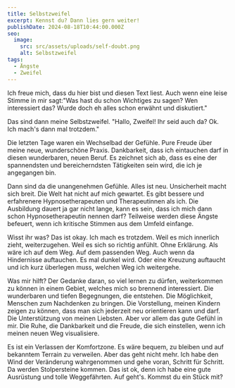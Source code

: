 ```yaml
---
title: Selbstzweifel
excerpt: Kennst du? Dann lies gern weiter!
publishDate: 2024-08-18T10:44:00.000Z
seo:
  image:
    src: src/assets/uploads/self-doubt.png
    alt: Selbstzweifel
tags:
  - Ängste
  - Zweifel
---
```


Ich freue mich, dass du hier bist und diesen Text liest. Auch wenn eine leise Stimme in mir sagt:"Was hast du schon Wichtiges zu sagen? Wen interessiert das? Wurde doch eh alles schon erwähnt und diskutiert."

Das sind dann meine Selbstzweifel. "Hallo, Zweifel! Ihr seid auch da? Ok. Ich mach's dann mal trotzdem."

Die letzten Tage waren ein Wechselbad der Gefühle. Pure Freude über meine neue, wunderschöne Praxis. Dankbarkeit, dass ich eintauchen darf in diesen wunderbaren, neuen Beruf. Es zeichnet sich ab, dass es eine der spannendsten und bereicherndsten Tätigkeiten sein wird, die ich je angegangen bin.

Dann sind da die unangenehmen Gefühle. Alles ist neu. Unsicherheit macht sich breit. Die Welt hat nicht auf mich gewartet. Es gibt bessere und erfahrenere Hypnosetherapeuten und Therapeutinnen als ich. Die Ausbildung dauert ja gar nicht lange, kann es sein, dass ich mich dann schon Hypnosetherapeutin nennen darf? Teilweise werden diese Ängste befeuert, wenn ich kritische Stimmen aus dem Umfeld einfange.

Wisst ihr was? Das ist okay. Ich mach es trotzdem. Weil es mich innerlich zieht, weiterzugehen. Weil es sich so richtig anfühlt. Ohne Erklärung. Als wäre ich auf dem Weg. Auf dem passenden Weg. Auch wenn da Hindernisse auftauchen. Es mal dunkel wird. Oder eine Kreuzung auftaucht und ich kurz überlegen muss, welchen Weg ich weitergehe.

Was mir hilft? Der Gedanke daran, so viel lernen zu dürfen, weiterkommen zu können in einem Gebiet, welches mich so brennend interessiert. Die wunderbaren und tiefen Begegnungen, die entstehen. Die Möglichkeit, Menschen zum Nachdenken zu bringen. Die Vorstellung, meinen Kindern zeigen zu können, dass man sich jederzeit neu orientieren kann und darf. Die Unterstützung von meinen Liebsten. Aber vor allem das gute Gefühl in mir. Die Ruhe, die Dankbarkeit und die Freude, die sich einstellen, wenn ich meinen neuen Weg visualisiere.

Es ist ein Verlassen der Komfortzone. Es wäre bequem, zu bleiben und auf bekanntem Terrain zu verweilen. Aber das geht nicht mehr. Ich habe den Wind der Veränderung wahrgenommen und gehe voran, Schritt für Schritt. Da werden Stolpersteine kommen. Das ist ok, denn ich habe eine gute Ausrüstung und tolle Weggefährten. Auf geht's. Kommst du ein Stück mit?
